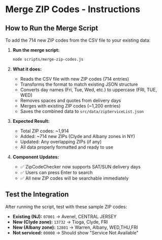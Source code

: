 # Merge ZIP Codes - Instructions

## How to Run the Merge Script

To add the 714 new ZIP codes from the CSV file to your existing data:

1. **Run the merge script:**
   ```bash
   node scripts/merge-zip-codes.js
   ```

2. **What it does:**
   - Reads the CSV file with new ZIP codes (714 entries)
   - Transforms the format to match existing JSON structure
   - Converts day names (Fri, Tue, Wed, etc.) to uppercase (FRI, TUE, WED)
   - Removes spaces and quotes from delivery days
   - Merges with existing ZIP codes (~1,200 entries)
   - Saves the combined data to `src/data/zipServiceList.json`

3. **Expected Result:**
   - Total ZIP codes: ~1,914
   - Added: ~714 new ZIPs (Clyde and Albany zones in NY)
   - Updated: Any overlapping ZIPs (if any)
   - All data properly formatted and ready to use

4. **Component Updates:**
   - ✅ ZipCodeChecker now supports SAT/SUN delivery days
   - ✅ Users can press Enter to search
   - ✅ All new ZIP codes will be searchable immediately

## Test the Integration

After running the script, test with these sample ZIP codes:

- **Existing (NJ):** `07001` → Avenel, CENTRAL JERSEY
- **New (Clyde zone):** `13732` → Tioga, Clyde, FRI
- **New (Albany zone):** `12801` → Warren, Albany, WED,THU,FRI
- **Not serviced:** `00000` → Should show "Service Not Available"

